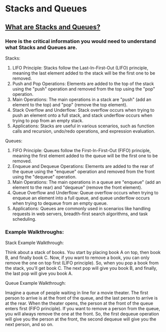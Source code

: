 # Stacks and Queues

## [What are Stacks and Queues?](https://codefellows.github.io/common_curriculum/data_structures_and_algorithms/Code_401/class-10/resources/stacks_and_queues.html)

### Here is the critical information you would need to understand what Stacks and Queues are.

Stacks:

  1. LIFO Principle: Stacks follow the Last-In-First-Out (LIFO) principle, meaning the last element added to the stack will be the first one to be removed.
  2. Push and Pop Operations: Elements are added to the top of the stack using the "push" operation and removed from the top using the "pop" operation.
  3. Main Operations: The main operations in a stack are "push" (add an element to the top) and "pop" (remove the top element).
  4. Stack Overflow and Underflow: Stack overflow occurs when trying to push an element onto a full stack, and stack underflow occurs when trying to pop from an empty stack.
  5. Applications: Stacks are useful in various scenarios, such as function calls and recursion, undo/redo operations, and expression evaluation.

Queues:

  1. FIFO Principle: Queues follow the First-In-First-Out (FIFO) principle, meaning the first element added to the queue will be the first one to be removed.
  2. Enqueue and Dequeue Operations: Elements are added to the rear of the queue using the "enqueue" operation and removed from the front using the "dequeue" operation.
  3. Main Operations: The main operations in a queue are "enqueue" (add an element to the rear) and "dequeue" (remove the front element).
  4. Queue Overflow and Underflow: Queue overflow occurs when trying to enqueue an element into a full queue, and queue underflow occurs when trying to dequeue from an empty queue.
  5. Applications: Queues are commonly used in scenarios like handling requests in web servers, breadth-first search algorithms, and task scheduling.


### Example Walkthroughs:

Stack Example Walkthrough:

  Think about a stack of books. You start by placing book A on top, then book B, and finally book C. Now, if you want to remove a book, you can only remove the one on top first (LIFO principle). So, when you pop a book from the stack, you'll get book C. The next pop will give you book B, and finally, the last pop will give you book A.

Queue Example Walkthrough:
  
  Imagine a queue of people waiting in line for a movie theater. The first person to arrive is at the front of the queue, and the last person to arrive is at the rear. When the theater opens, the person at the front of the queue enters first (FIFO principle). If you want to remove a person from the queue, you will always remove the one at the front. So, the first dequeue operation will give you the person at the front, the second dequeue will give you the next person, and so on.






